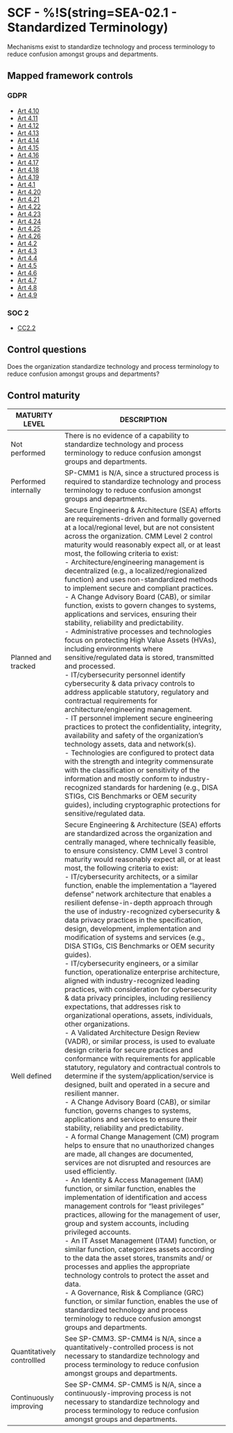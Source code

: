 # SCF - %!S(string=SEA-02.1 - Standardized Terminology)
Mechanisms exist to standardize technology and process terminology to reduce confusion amongst groups and departments. 
## Mapped framework controls
### GDPR
- [Art 4.10](../gdpr/art4.md#Article-410)
- [Art 4.11](../gdpr/art4.md#Article-411)
- [Art 4.12](../gdpr/art4.md#Article-412)
- [Art 4.13](../gdpr/art4.md#Article-413)
- [Art 4.14](../gdpr/art4.md#Article-414)
- [Art 4.15](../gdpr/art4.md#Article-415)
- [Art 4.16](../gdpr/art4.md#Article-416)
- [Art 4.17](../gdpr/art4.md#Article-417)
- [Art 4.18](../gdpr/art4.md#Article-418)
- [Art 4.19](../gdpr/art4.md#Article-419)
- [Art 4.1](../gdpr/art4.md#Article-41)
- [Art 4.20](../gdpr/art4.md#Article-420)
- [Art 4.21](../gdpr/art4.md#Article-421)
- [Art 4.22](../gdpr/art4.md#Article-422)
- [Art 4.23](../gdpr/art4.md#Article-423)
- [Art 4.24](../gdpr/art4.md#Article-424)
- [Art 4.25](../gdpr/art4.md#Article-425)
- [Art 4.26](../gdpr/art4.md#Article-426)
- [Art 4.2](../gdpr/art4.md#Article-42)
- [Art 4.3](../gdpr/art4.md#Article-43)
- [Art 4.4](../gdpr/art4.md#Article-44)
- [Art 4.5](../gdpr/art4.md#Article-45)
- [Art 4.6](../gdpr/art4.md#Article-46)
- [Art 4.7](../gdpr/art4.md#Article-47)
- [Art 4.8](../gdpr/art4.md#Article-48)
- [Art 4.9](../gdpr/art4.md#Article-49)
### SOC 2
- [CC2.2](../soc2/cc22.md)
## Control questions
Does the organization standardize technology and process terminology to reduce confusion amongst groups and departments? 
## Control maturity
|       MATURITY LEVEL       |                                                                                                                                                                                                                                                                                                                                                                                                                                                                                                                                                                                                                                                                                                                                                                                                                                                                                                                                                                                                                                                                                                                                                                                                                                                         DESCRIPTION                                                                                                                                                                                                                                                                                                                                                                                                                                                                                                                                                                                                                                                                                                                                                                                                                                                                                                                                                                                                                                                                                                                                                                                                                                                          |
|----------------------------|------------------------------------------------------------------------------------------------------------------------------------------------------------------------------------------------------------------------------------------------------------------------------------------------------------------------------------------------------------------------------------------------------------------------------------------------------------------------------------------------------------------------------------------------------------------------------------------------------------------------------------------------------------------------------------------------------------------------------------------------------------------------------------------------------------------------------------------------------------------------------------------------------------------------------------------------------------------------------------------------------------------------------------------------------------------------------------------------------------------------------------------------------------------------------------------------------------------------------------------------------------------------------------------------------------------------------------------------------------------------------------------------------------------------------------------------------------------------------------------------------------------------------------------------------------------------------------------------------------------------------------------------------------------------------------------------------------------------------------------------------------------------------------------------------------------------------------------------------------------------------------------------------------------------------------------------------------------------------------------------------------------------------------------------------------------------------------------------------------------------------------------------------------------------------------------------------------------------------------------------------------------------------------------------------------------------------------------------------------------------------------------------------------------------------------------------------------------------------------------------------------------------------|
| Not performed              | There is no evidence of a capability to standardize technology and process terminology to reduce confusion amongst groups and departments.                                                                                                                                                                                                                                                                                                                                                                                                                                                                                                                                                                                                                                                                                                                                                                                                                                                                                                                                                                                                                                                                                                                                                                                                                                                                                                                                                                                                                                                                                                                                                                                                                                                                                                                                                                                                                                                                                                                                                                                                                                                                                                                                                                                                                                                                                                                                                                                   |
| Performed internally       | SP-CMM1 is N/A, since a structured process is required to standardize technology and process terminology to reduce confusion amongst groups and departments.                                                                                                                                                                                                                                                                                                                                                                                                                                                                                                                                                                                                                                                                                                                                                                                                                                                                                                                                                                                                                                                                                                                                                                                                                                                                                                                                                                                                                                                                                                                                                                                                                                                                                                                                                                                                                                                                                                                                                                                                                                                                                                                                                                                                                                                                                                                                                                 |
| Planned and tracked        | Secure Engineering & Architecture (SEA) efforts are requirements-driven and formally governed at a local/regional level, but are not consistent across the organization. CMM Level 2 control maturity would reasonably expect all, or at least most, the following criteria to exist:<br>- Architecture/engineering management is decentralized (e.g., a localized/regionalized function) and uses non-standardized methods to implement secure and compliant practices.<br>- A Change Advisory Board (CAB), or similar function, exists to govern changes to systems, applications and services, ensuring their stability, reliability and predictability. <br>- Administrative processes and technologies focus on protecting High Value Assets (HVAs), including environments where sensitive/regulated data is stored, transmitted and processed.<br>- IT/cybersecurity personnel identify cybersecurity & data privacy controls to address applicable statutory, regulatory and contractual requirements for architecture/engineering management. <br>- IT personnel implement secure engineering practices to protect the confidentiality, integrity, availability and safety of the organization’s technology assets, data and network(s).<br>- Technologies are configured to protect data with the strength and integrity commensurate with the classification or sensitivity of the information and mostly conform to industry-recognized standards for hardening (e.g., DISA STIGs, CIS Benchmarks or OEM security guides), including cryptographic protections for sensitive/regulated data.                                                                                                                                                                                                                                                                                                                                                                                                                                                                                                                                                                                                                                                                                                                                                                                                                                                                                                                     |
| Well defined               | Secure Engineering & Architecture (SEA) efforts are standardized across the organization and centrally managed, where technically feasible, to ensure consistency. CMM Level 3 control maturity would reasonably expect all, or at least most, the following criteria to exist:<br>- IT/cybersecurity architects, or a similar function, enable the implementation a “layered defense” network architecture that enables a resilient defense-in-depth approach through the use of industry-recognized cybersecurity & data privacy practices in the specification, design, development, implementation and modification of systems and services (e.g., DISA STIGs, CIS Benchmarks or OEM security guides).<br>- IT/cybersecurity engineers, or a similar function, operationalize enterprise architecture, aligned with industry-recognized leading practices, with consideration for cybersecurity & data privacy principles, including resiliency expectations, that addresses risk to organizational operations, assets, individuals, other organizations. <br>- A Validated Architecture Design Review (VADR), or similar process, is used to evaluate design criteria for secure practices and conformance with requirements for applicable statutory, regulatory and contractual controls to determine if the system/application/service is designed, built and operated in a secure and resilient manner. <br>- A Change Advisory Board (CAB), or similar function, governs changes to systems, applications and services to ensure their stability, reliability and predictability. <br>- A formal Change Management (CM) program helps to ensure that no unauthorized changes are made, all changes are documented, services are not disrupted and resources are used efficiently.<br>- An Identity & Access Management (IAM) function, or similar function, enables the implementation of identification and access management controls for “least privileges” practices, allowing for the management of user, group and system accounts, including privileged accounts.<br>- An IT Asset Management (ITAM) function, or similar function, categorizes assets according to the data the asset stores, transmits and/ or processes and applies the appropriate technology controls to protect the asset and data.<br>- A Governance, Risk & Compliance (GRC) function, or similar function, enables the use of standardized technology and process terminology to reduce confusion amongst groups and departments.  |
| Quantitatively controllled | See SP-CMM3. SP-CMM4 is N/A, since a quantitatively-controlled process is not necessary to standardize technology and process terminology to reduce confusion amongst groups and departments.                                                                                                                                                                                                                                                                                                                                                                                                                                                                                                                                                                                                                                                                                                                                                                                                                                                                                                                                                                                                                                                                                                                                                                                                                                                                                                                                                                                                                                                                                                                                                                                                                                                                                                                                                                                                                                                                                                                                                                                                                                                                                                                                                                                                                                                                                                                                |
| Continuously improving     | See SP-CMM4. SP-CMM5 is N/A, since a continuously-improving process is not necessary to standardize technology and process terminology to reduce confusion amongst groups and departments.                                                                                                                                                                                                                                                                                                                                                                                                                                                                                                                                                                                                                                                                                                                                                                                                                                                                                                                                                                                                                                                                                                                                                                                                                                                                                                                                                                                                                                                                                                                                                                                                                                                                                                                                                                                                                                                                                                                                                                                                                                                                                                                                                                                                                                                                                                                                   |

